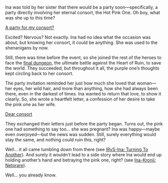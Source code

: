 <!-- title: NinoIna -->
<!-- status: Alive -->

Ina was told by her sister that there would be a party soon—specifically, a party directly involving her eternal consort, the Hot Pink One. Oh boy, what was she up to this time?

[A party for my consort?](#embed:https://www.youtube.com/live/Y_f17MHHHzc?t=276)

Excited? Nervous? Not exactly. Ina had no idea what the occasion was about, but knowing her consort, it could be anything. She was used to the shenanigans by now.

Still, there was time before the event, so she joined the rest of the heroes to face the [final dungeon](https://www.youtube.com/live/Y_f17MHHHzc?si=bGojR6ml6N4nD56H&t=3175), the ultimate battle against the Heart of Ruin, to save the world. They succeeded, but throughout it all, the purple one’s thoughts kept circling back to her consort.

The party invitation reminded her just how much she loved that woman—her eyes, her wild hair, and more than anything, how she had always been there, even in the darkest of times. Ina wanted to return that love, to show it clearly. So, she wrote a heartfelt letter, a confession of her desire to take the pink one as her wife.

[Dear consort](#embed:https://www.youtube.com/live/Y_f17MHHHzc?t=4487)

They exchanged their letters just before the party began. Turns out, the pink one had something to say too... she was pregnant? Ina was happy—maybe even overjoyed—but the news was sudden. Still, surely everything would stay the same, and nothing could ruin this, right?

Well... it all came tumbling down from there (see [IRyS-Ina: Turning To Another](#edge:ina-irys)). And surely it wouldn’t lead to a side story where Ina would end up holding another’s hand and betraying the pink one, right? (see [Ina-Kronii: Netorare](#edge:kronii-ina)).

Well... you already know.